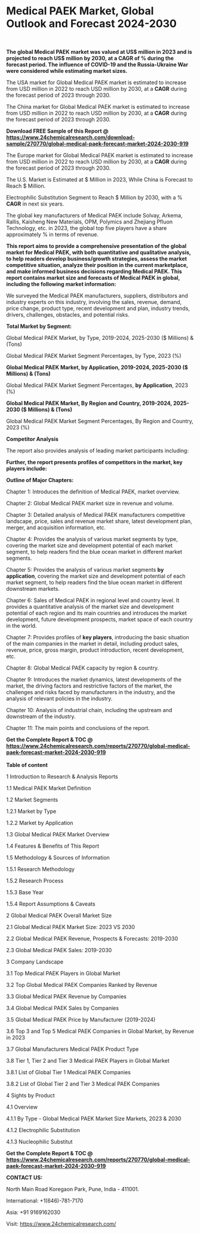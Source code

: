 <h1>Medical PAEK Market, Global Outlook and Forecast 2024-2030</h1><br/><p><strong>The global Medical PAEK market was valued at US$ million in 2023 and is projected to reach US$ million by 2030, at a <strong>CAGR</strong> of % during the forecast period. The influence of COVID-19 and the Russia-Ukraine War were considered while estimating market sizes.</strong></p><p>The USA market for Global Medical PAEK market is estimated to increase from USD million in 2022 to reach USD million by 2030, at a <strong>CAGR</strong> during the forecast period of 2023 through 2030.</p><p>The China market for Global Medical PAEK market is estimated to increase from USD million in 2022 to reach USD million by 2030, at a <strong>CAGR</strong> during the forecast period of 2023 through 2030.</p><div><b>Download FREE Sample of this Report @ <a href="https://www.24chemicalresearch.com/download-sample/270770/global-medical-paek-forecast-market-2024-2030-919">https://www.24chemicalresearch.com/download-sample/270770/global-medical-paek-forecast-market-2024-2030-919</a></b></div><p>The Europe market for Global Medical PAEK market is estimated to increase from USD million in 2022 to reach USD million by 2030, at a <strong>CAGR</strong> during the forecast period of 2023 through 2030.</p><p>The U.S. Market is Estimated at $ Million in 2023, While China is Forecast to Reach $ Million.</p><p>Electrophilic Substitution Segment to Reach $ Million by 2030, with a % <strong>CAGR</strong> in next six years.</p><p>The global key manufacturers of Medical PAEK include Solvay, Arkema, Rallis, Kaisheng New Materials, OPM, Polymics and Zhejiang Pfluon Technology, etc. in 2023, the global top five players have a share approximately % in terms of revenue.</p><p><strong>This report aims to provide a comprehensive presentation of the global market for Medical PAEK, with both quantitative and qualitative analysis, to help readers develop business/growth strategies, assess the market competitive situation, analyze their position in the current marketplace, and make informed business decisions regarding Medical PAEK. This report contains market size and forecasts of Medical PAEK in global, including the following market information:</strong></p><p>We surveyed the Medical PAEK manufacturers, suppliers, distributors and industry experts on this industry, involving the sales, revenue, demand, price change, product type, recent development and plan, industry trends, drivers, challenges, obstacles, and potential risks.</p><p><strong>Total Market by Segment:</strong></p><p>Global Medical PAEK Market, by Type, 2019-2024, 2025-2030 ($ Millions) & (Tons)</p><p>Global Medical PAEK Market Segment Percentages, by Type, 2023 (%)</p><p><strong>Global Medical PAEK Market, <strong>by Application</strong>, 2019-2024, 2025-2030 ($ Millions) & (Tons)</strong></p><p>Global Medical PAEK Market Segment Percentages, <strong>by Application</strong>, 2023 (%)</p><p><strong>Global Medical PAEK Market, By Region and Country, 2019-2024, 2025-2030 ($ Millions) & (Tons)</strong></p><p>Global Medical PAEK Market Segment Percentages, By Region and Country, 2023 (%)</p><p><strong>Competitor Analysis</strong></p><p>The report also provides analysis of leading market participants including:</p><p><strong>Further, the report presents profiles of competitors in the market, <strong>key players</strong> include:</strong></p><p><strong>Outline of Major Chapters:</strong></p><p>Chapter 1: Introduces the definition of Medical PAEK, market overview.</p><p>Chapter 2: Global Medical PAEK market size in revenue and volume.</p><p>Chapter 3: Detailed analysis of Medical PAEK manufacturers competitive landscape, price, sales and revenue market share, latest development plan, merger, and acquisition information, etc.</p><p>Chapter 4: Provides the analysis of various market segments by type, covering the market size and development potential of each market segment, to help readers find the blue ocean market in different market segments.</p><p>Chapter 5: Provides the analysis of various market segments <strong>by application</strong>, covering the market size and development potential of each market segment, to help readers find the blue ocean market in different downstream markets.</p><p>Chapter 6: Sales of Medical PAEK in regional level and country level. It provides a quantitative analysis of the market size and development potential of each region and its main countries and introduces the market development, future development prospects, market space of each country in the world.</p><p>Chapter 7: Provides profiles of <strong>key players</strong>, introducing the basic situation of the main companies in the market in detail, including product sales, revenue, price, gross margin, product introduction, recent development, etc.</p><p>Chapter 8: Global Medical PAEK capacity by region & country.</p><p>Chapter 9: Introduces the market dynamics, latest developments of the market, the driving factors and restrictive factors of the market, the challenges and risks faced by manufacturers in the industry, and the analysis of relevant policies in the industry.</p><p>Chapter 10: Analysis of industrial chain, including the upstream and downstream of the industry.</p><p>Chapter 11: The main points and conclusions of the report.</p><div><b>Get the Complete Report & TOC @ <a href="https://www.24chemicalresearch.com/reports/270770/global-medical-paek-forecast-market-2024-2030-919">https://www.24chemicalresearch.com/reports/270770/global-medical-paek-forecast-market-2024-2030-919</a></b></div><br><b>Table of content</b><p>1 Introduction to Research & Analysis Reports<br />
 
  1.1 Medical PAEK Market Definition<br />
 
  1.2 Market Segments<br />
 
  1.2.1 Market by Type<br />
 
  1.2.2 Market by Application<br />
 
  1.3 Global Medical PAEK Market Overview<br />
 
  1.4 Features & Benefits of This Report<br />
 
  1.5 Methodology & Sources of Information<br />
 
  1.5.1 Research Methodology<br />
 
  1.5.2 Research Process<br />
 
  1.5.3 Base Year<br />
 
  1.5.4 Report Assumptions & Caveats<br />
 
 2 Global Medical PAEK Overall Market Size<br />
 
  2.1 Global Medical PAEK Market Size: 2023 VS 2030<br />
 
  2.2 Global Medical PAEK Revenue, Prospects & Forecasts: 2019-2030<br />
 
  2.3 Global Medical PAEK Sales: 2019-2030<br />
 
 3 Company Landscape<br />
 
  3.1 Top Medical PAEK Players in Global Market<br />
 
  3.2 Top Global Medical PAEK Companies Ranked by Revenue<br />
 
  3.3 Global Medical PAEK Revenue by Companies<br />
 
  3.4 Global Medical PAEK Sales by Companies<br />
 
  3.5 Global Medical PAEK Price by Manufacturer (2019-2024)<br />
 
  3.6 Top 3 and Top 5 Medical PAEK Companies in Global Market, by Revenue in 2023<br />
 
  3.7 Global Manufacturers Medical PAEK Product Type<br />
 
  3.8 Tier 1, Tier 2 and Tier 3 Medical PAEK Players in Global Market<br />
 
  3.8.1 List of Global Tier 1 Medical PAEK Companies<br />
 
  3.8.2 List of Global Tier 2 and Tier 3 Medical PAEK Companies<br />
 
 4 Sights by Product<br />
 
  4.1 Overview<br />
 
  4.1.1 By Type - Global Medical PAEK Market Size Markets, 2023 & 2030<br />
 
  4.1.2 Electrophilic Substitution<br />
 
  4.1.3 Nucleophilic Substitut<br><div><b>Get the Complete Report & TOC @ <a href="https://www.24chemicalresearch.com/reports/270770/global-medical-paek-forecast-market-2024-2030-919">https://www.24chemicalresearch.com/reports/270770/global-medical-paek-forecast-market-2024-2030-919</a></b></div></p>
 
 <b>CONTACT US:</b><br>
 
 North Main Road Koregaon Park, Pune, India - 411001.<br/>
 
 International: +1(646)-781-7170<br/>
 
 Asia: +91 9169162030<br/>
 
 Visit: <a href="https://www.24chemicalresearch.com/">https://www.24chemicalresearch.com/</a>
 
 <br>